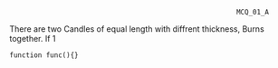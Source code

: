                                                             MCQ_01_A

There are two Candles of equal length with diffrent thickness, Burns together. If 1
```
function func(){}
```
